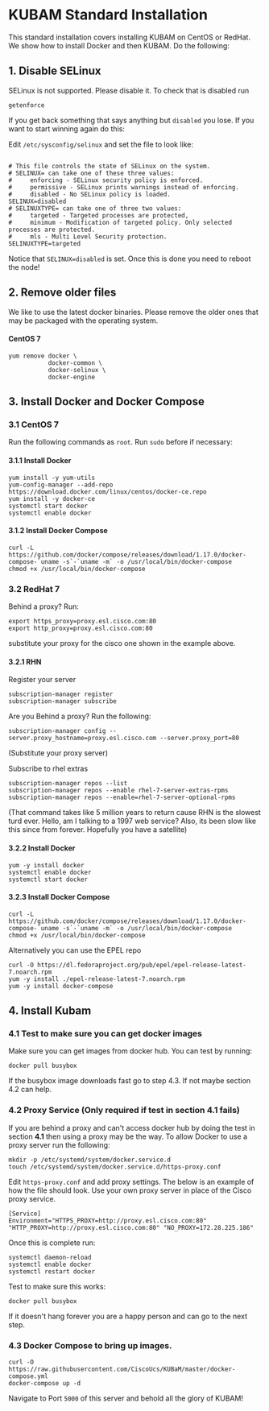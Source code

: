 # KUBAM Standard Installation

This standard installation covers installing KUBAM on CentOS or RedHat.  We show how to install Docker and then KUBAM.  Do the following: 


## 1. Disable SELinux

SELinux is not supported. Please disable it.  To check that is disabled run

```
getenforce
```

If you get back something that says anything but ```disabled``` you lose.  If you want to start winning again do this: 

Edit ```/etc/sysconfig/selinux``` and set the file to look like:

```

# This file controls the state of SELinux on the system.
# SELINUX= can take one of these three values:
#     enforcing - SELinux security policy is enforced.
#     permissive - SELinux prints warnings instead of enforcing.
#     disabled - No SELinux policy is loaded.
SELINUX=disabled
# SELINUXTYPE= can take one of three two values:
#     targeted - Targeted processes are protected,
#     minimum - Modification of targeted policy. Only selected processes are protected.
#     mls - Multi Level Security protection.
SELINUXTYPE=targeted
```
Notice that ```SELINUX=disabled``` is set.  Once this is done you need to reboot the node!

## 2. Remove older files
We like to use the latest docker binaries.  Please remove the older ones that may be packaged with the operating system. 

#### CentOS 7
```
yum remove docker \
           docker-common \
           docker-selinux \
           docker-engine
```

## 3. Install Docker and Docker Compose

### 3.1 CentOS 7

Run the following commands as ```root```.  Run ```sudo``` before if necessary:

#### 3.1.1 Install Docker
```
yum install -y yum-utils
yum-config-manager --add-repo https://download.docker.com/linux/centos/docker-ce.repo
yum install -y docker-ce
systemctl start docker
systemctl enable docker
```

#### 3.1.2 Install Docker Compose
```
curl -L https://github.com/docker/compose/releases/download/1.17.0/docker-compose-`uname -s`-`uname -m` -o /usr/local/bin/docker-compose
chmod +x /usr/local/bin/docker-compose
```

### 3.2 RedHat 7

Behind a proxy?  Run:

```
export https_proxy=proxy.esl.cisco.com:80
export http_proxy=proxy.esl.cisco.com:80
```
substitute your proxy for the cisco one shown in the example above. 

#### 3.2.1 RHN

Register your server

```
subscription-manager register
subscription-manager subscribe
```

Are you Behind a proxy? Run the following:

```
subscription-manager config --server.proxy_hostname=proxy.esl.cisco.com --server.proxy_port=80
```

(Substitute your proxy server)

Subscribe to rhel extras

```
subscription-manager repos --list
subscription-manager repos --enable rhel-7-server-extras-rpms
subscription-manager repos --enable=rhel-7-server-optional-rpms
```

(That command takes like 5 million years to return cause RHN is the slowest turd ever. Hello, am I talking to a 1997 web service? Also, its been slow like this since from forever.  Hopefully you have a satellite)

#### 3.2.2 Install Docker

```
yum -y install docker
systemctl enable docker
systemctl start docker
```

#### 3.2.3 Install Docker Compose
```
curl -L https://github.com/docker/compose/releases/download/1.17.0/docker-compose-`uname -s`-`uname -m` -o /usr/local/bin/docker-compose
chmod +x /usr/local/bin/docker-compose
```
Alternatively you can use the EPEL repo

```
curl -O https://dl.fedoraproject.org/pub/epel/epel-release-latest-7.noarch.rpm
yum -y install ./epel-release-latest-7.noarch.rpm
yum -y install docker-compose
```

## 4. Install Kubam

### 4.1 Test to make sure you can get docker images

Make sure you can get images from docker hub.  You can test by running: 

```
docker pull busybox
```

If the busybox image downloads fast go to step 4.3.  If not maybe section 4.2 can help. 

### 4.2 Proxy Service  (Only required if test in section 4.1 fails)

If you are behind a proxy and can't access docker hub by doing the test in section __4.1__ then using a proxy may be the way.  To allow Docker to use a proxy server run the following: 

```
mkdir -p /etc/systemd/system/docker.service.d
touch /etc/systemd/system/docker.service.d/https-proxy.conf
```
Edit ```https-proxy.conf``` and add proxy settings.  The below is an example of how the file should look.  Use your own proxy server in place of the Cisco proxy service. 

```
[Service]
Environment="HTTPS_PROXY=http://proxy.esl.cisco.com:80" "HTTP_PROXY=http://proxy.esl.cisco.com:80" "NO_PROXY=172.28.225.186"
```

Once this is complete run:

```
systemctl daemon-reload
systemctl enable docker
systemctl restart docker
```

Test to make sure this works: 

```
docker pull busybox
```
If it doesn't hang forever you are a happy person and can go to the next step. 

### 4.3 Docker Compose to bring up images.  

```
curl -O https://raw.githubusercontent.com/CiscoUcs/KUBaM/master/docker-compose.yml  
docker-compose up -d
```

Navigate to Port ```5000``` of this server and behold all the glory of KUBAM!





